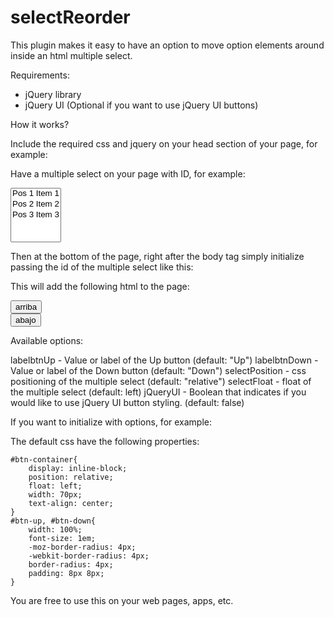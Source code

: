 selectReorder
=============

This plugin makes it easy to have an option to move option elements around inside an html multiple select.

Requirements:

- jQuery library
- jQuery UI (Optional if you want to use jQuery UI buttons)

How it works?

Include the required css and jquery on your head section of your page, for example:

<link rel="stylesheet" type="text/css" media="screen" href="css/selectReorder.css" />
<link rel="stylesheet" type="text/css" media="screen" href="css/ui-lightness/jquery-ui-1.10.3.custom.min.css" />
<script type="text/javascript" src="js/jquery-1.10.2.min.js"></script>
<script type="text/javascript" src="js/jquery-ui-1.10.3.custom.min.js"></script>
<script type="text/javascript" src="js/jquery.selectReorder.js"></script>

Have a multiple select on your page with ID, for example:

<select name="selectto" id="select-to" multiple size="5">
  <option value="1">Pos 1 Item 1</option>
  <option value="2">Pos 2 Item 2</option>
  <option value="3">Pos 3 Item 3</option>
</select>
    
Then at the bottom of the page, right after the body tag simply initialize passing the id of the multiple select like this:
	
<script type="text/javascript">
	$('#select-to').selectReorder();
</script>

This will add the following html to the page:

<div id="btn-container">
  <input type="button" id="btn-up" value="arriba" /><br>
  <input type="button" id="btn-down" value="abajo" />
</div>

Available options:

labelbtnUp - Value or label of the Up button (default: "Up")
labelbtnDown - Value or label of the Down button (default: "Down")
selectPosition - css positioning of the multiple select (default: "relative") 
selectFloat - float of the multiple select (default: left)
jQueryUI - Boolean that indicates if you would like to use jQuery UI button styling. (default: false)

If you want to initialize with options, for example:

<script type="text/javascript">
	$('#select-to').selectReorder({
	  labelUp: "arriba", 
	  labelDown: "abajo", 
	  jQueryUI: true
	});
</script>

The default css have the following properties:

	#btn-container{
		display: inline-block;
		position: relative;
		float: left;
		width: 70px;
		text-align: center;
	}
	#btn-up, #btn-down{
		width: 100%;
		font-size: 1em;
		-moz-border-radius: 4px;
		-webkit-border-radius: 4px;
		border-radius: 4px;
		padding: 8px 8px;
	}

You are free to use this on your web pages, apps, etc.

